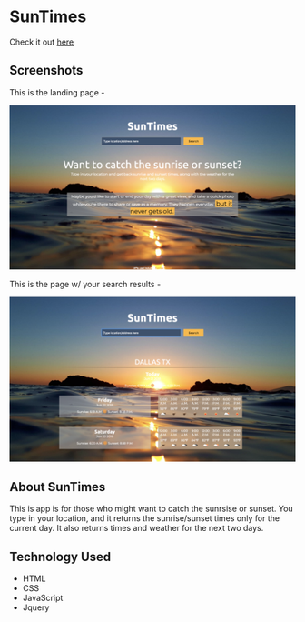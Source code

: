 <h1>SunTimes</h1>

Check it out [here](https://maripal.github.io/api-capstone-suntimes/)

<h2>Screenshots</h2>

<p>This is the landing page - </p>

![](images/LandingPage.png)

<p>This is the page w/ your search results - </p>

![](images/SearchResultsPage.png)

<h2>About SunTimes</h2>

<p>This is app is for those who might want to catch the sunrsise or sunset. 
You type in your location, and it returns the sunrise/sunset times only for the current day. 
It also returns times and weather for the next two days.</p>

<h2>Technology Used</h2>

<ul>
<li>HTML</li>
<li>CSS</li>
<li>JavaScript</li>
<li>Jquery</li>
</ul>
